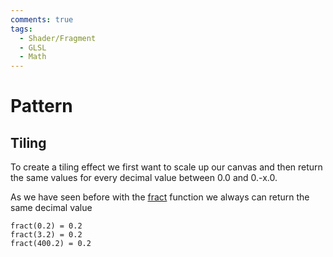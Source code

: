 ```yaml
---
comments: true
tags:
  - Shader/Fragment
  - GLSL
  - Math
---
```


# Pattern

## Tiling

To create a tiling effect we first want to scale up our canvas and then return the same values for every decimal value
between 0.0 and 0.-x.0.

As we have seen before with the [fract](03_AlgorithmicDrawing.md#fract) function we always can return the same decimal value

```
fract(0.2) = 0.2
fract(3.2) = 0.2
fract(400.2) = 0.2
```
